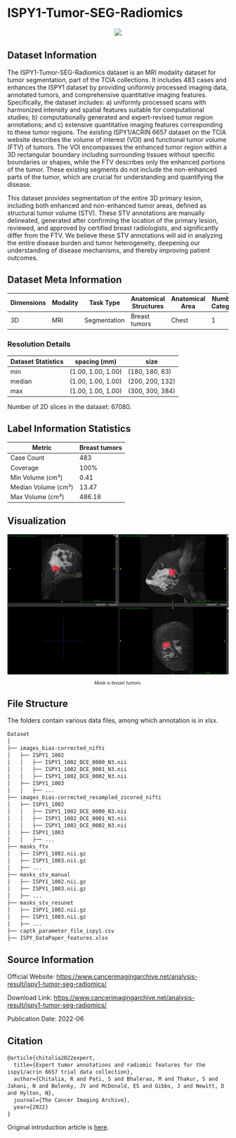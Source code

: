 # ISPY1-Tumor-SEG-Radiomics

<div align="center">
    <a href="https://github.com/openmedlab/"><img width="700px" height="auto" src="appendix/ISPY1-Tumor-SEG-Radiomics_0.avif"></a>
</div>
<p style="text-align:center;font-size:10px;"><em></em></p>

## Dataset Information

The ISPY1-Tumor-SEG-Radiomics dataset is an MRI modality dataset for tumor segmentation, part of the TCIA collections. It includes 483 cases and enhances the ISPY1 dataset by providing uniformly processed imaging data, annotated tumors, and comprehensive quantitative imaging features. Specifically, the dataset includes: a) uniformly processed scans with harmonized intensity and spatial features suitable for computational studies; b) computationally generated and expert-revised tumor region annotations; and c) extensive quantitative imaging features corresponding to these tumor regions. The existing ISPY1/ACRIN 6657 dataset on the TCIA website describes the volume of interest (VOI) and functional tumor volume (FTV) of tumors. The VOI encompasses the enhanced tumor region within a 3D rectangular boundary including surrounding tissues without specific boundaries or shapes, while the FTV describes only the enhanced portions of the tumor. These existing segments do not include the non-enhanced parts of the tumor, which are crucial for understanding and quantifying the disease.

This dataset provides segmentation of the entire 3D primary lesion, including both enhanced and non-enhanced tumor areas, defined as structural tumor volume (STV). These STV annotations are manually delineated, generated after confirming the location of the primary lesion, reviewed, and approved by certified breast radiologists, and significantly differ from the FTV. We believe these STV annotations will aid in analyzing the entire disease burden and tumor heterogeneity, deepening our understanding of disease mechanisms, and thereby improving patient outcomes.

## Dataset Meta Information

| Dimensions | Modality | Task Type    | Anatomical Structures | Anatomical Area | Number of Categories | Data Volume | File Format |
|------------|----------|--------------|-----------------------|-----------------|----------------------|-------------|-------------|
| 3D         | MRI      | Segmentation | Breast tumors         | Chest           | 1                    | 483         | .nii.gz     |


### Resolution Details

| Dataset Statistics | spacing (mm)        | size             |
|--------------------|---------------------|------------------|
| min                | (1.00, 1.00, 1.00)  | (180, 180, 83)   |
| median             | (1.00, 1.00, 1.00)  | (200, 200, 132)  |
| max                | (1.00, 1.00, 1.00)  | (300, 300, 384)  |

Number of 2D slices in the dataset: 67080.

## Label Information Statistics

| Metric              | Breast tumors |
|---------------------|---------------|
| Case Count          | 483           |
| Coverage            | 100%          |
| Min Volume (cm³)    | 0.41          |
| Median Volume (cm³) | 13.47         |
| Max Volume (cm³)    | 486.16        |

## Visualization

<div align="center">
    <a href="https://github.com/openmedlab/"><img width="700px" height="auto" src="appendix/ISPY1-Tumor-SEG-Radiomics_1.webp"></a>
</div>
<p style="text-align:center;font-size:10px;"><em>Mask is breast tumors.</em></p>

## File Structure

The folders contain various data files, among which annotation is in xlsx.

``` 
Dataset
│
├── images_bias-corrected_nifti
│   ├── ISPY1_1002
│   │   ├── ISPY1_1002_DCE_0000_N3.nii
│   │   ├── ISPY1_1002_DCE_0001_N3.nii
│   │   ├── ISPY1_1002_DCE_0002_N3.nii
│   ├── ISPY1_1003
│   │   ├── ...
├── images_bias-corrected_resampled_zscored_nifti
│   ├── ISPY1_1002
│   │   ├── ISPY1_1002_DCE_0000_N3.nii
│   │   ├── ISPY1_1002_DCE_0001_N3.nii
│   │   ├── ISPY1_1002_DCE_0002_N3.nii
│   ├── ISPY1_1003
│   │   ├── ...
├── masks_ftv
│   ├── ISPY1_1002.nii.gz
│   ├── ISPY1_1003.nii.gz
│   ├── ...
├── masks_stv_manual
│   ├── ISPY1_1002.nii.gz
│   ├── ISPY1_1003.nii.gz
│   ├── ...
├── masks_stv_resunet
│   ├── ISPY1_1002.nii.gz
│   ├── ISPY1_1003.nii.gz
│   ├── ...
├── captk_parameter_file_ispy1.csv
├── ISPY_DataPaper_features.xlsx
```

## Source Information

Official Website: https://www.cancerimagingarchive.net/analysis-result/ispy1-tumor-seg-radiomics/

Download Link: https://www.cancerimagingarchive.net/analysis-result/ispy1-tumor-seg-radiomics/

Publication Date: 2022-06

## Citation

``` 
@article{chitalia2022expert,
  title={Expert tumor annotations and radiomic features for the ispy1/acrin 6657 trial data collection},
  author={Chitalia, R and Pati, S and Bhalerao, M and Thakur, S and Jahani, N and Belenky, JV and McDonald, ES and Gibbs, J and Newitt, D and Hylton, N},
  journal={The Cancer Imaging Archive},
  year={2022}
}
```

Original introduction article is [here](https://zhuanlan.zhihu.com/p/709869028).
